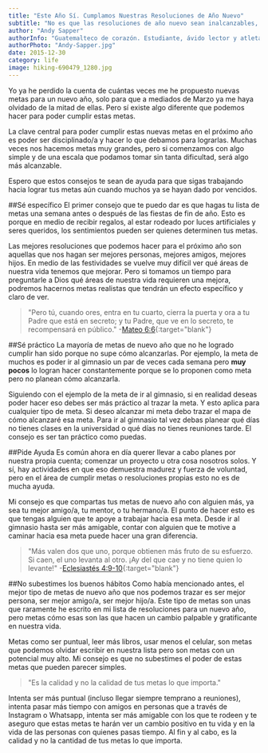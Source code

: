 ```yaml
---
title: "Este Año Sí. Cumplamos Nuestras Resoluciones de Año Nuevo"
subtitle: "No es que las resoluciones de año nuevo sean inalcanzables, sino que no hemos intentado alcanzarlas de la manera correcta."
author: "Andy Sapper"
authorInfo: "Guatemalteco de corazón. Estudiante, ávido lector y atleta. Apasionado por esta generación y los planes que Dios tiene para ella."
authorPhoto: "Andy-Sapper.jpg"
date: 2015-12-30
category: life
image: hiking-690479_1280.jpg
---
```

Yo ya he perdido la cuenta de cuántas veces me he propuesto nuevas metas para un nuevo año, solo para que a mediados de Marzo ya me haya olvidado de la mitad de ellas. Pero sí existe algo diferente que podemos hacer para poder cumplir estas metas.

La clave central para poder cumplir estas nuevas metas en el próximo año es poder ser disciplinado/a y hacer lo que debamos para lograrlas. Muchas veces nos hacemos metas muy grandes, pero si comenzamos con algo simple y de una escala que podamos tomar sin tanta dificultad, será algo más alcanzable.

Espero que estos consejos te sean de ayuda para que sigas trabajando hacia lograr tus metas aún cuando muchos ya se hayan dado por vencidos.


##Sé específico
El primer consejo que te puedo dar es que hagas tu lista de metas una semana antes o después de las fiestas de fin de año. Esto es porque en medio de recibir regalos, al estar rodeado por luces artificiales y seres queridos, los sentimientos pueden ser quienes determinen tus metas.

Las mejores resoluciones que podemos hacer para el próximo año son aquellas que nos hagan ser mejores personas, mejores amigos, mejores hijos. En medio de las festividades se vuelve muy difícil ver qué áreas de nuestra vida tenemos que mejorar. Pero si tomamos un tiempo para preguntarle a Dios qué áreas de nuestra vida requieren una mejora, podremos hacernos metas realistas que tendrán un efecto específico y claro de ver.

> "Pero tú, cuando ores, entra en tu cuarto, cierra la puerta y ora a tu Padre que está en secreto; y tu Padre, que ve en lo secreto, te recompensará en público." -[Mateo 6:6](https://www.biblegateway.com/passage/?search=Mateo+6%3A6&version=RVR1995){:target="blank"}


##Sé práctico
La mayoría de metas de nuevo año que no he logrado cumplir han sido porque no supe cómo alcanzarlas. Por ejemplo, la meta de muchos es poder ir al gimnasio un par de veces cada semana pero **muy pocos** lo logran hacer constantemente porque se lo proponen como meta pero no planean cómo alcanzarla.

Siguiendo con el ejemplo de la meta de ir al gimnasio, si en realidad deseas poder hacer eso debes ser más práctico al trazar la meta. Y esto aplica para cualquier tipo de meta. Si deseo alcanzar mi meta debo trazar el mapa de cómo alcanzaré esa meta. Para ir al gimnasio tal vez debas planear qué días no tienes clases en la universidad o qué días no tienes reuniones tarde. El consejo es ser tan práctico como puedas.


##Pide Ayuda
Es común ahora en día querer llevar a cabo planes por nuestra propia cuenta; comenzar un proyecto u otra cosa nosotros solos. Y sí, hay actividades en que eso demuestra madurez y fuerza de voluntad, pero en el área de cumplir metas o resoluciones propias esto no es de mucha ayuda.

Mi consejo es que compartas tus metas de nuevo año con alguien más, ya sea tu mejor amigo/a, tu mentor, o tu hermano/a. El punto de hacer esto es que tengas alguien que te apoye a trabajar hacia esa meta. Desde ir al gimnasio hasta ser más amigable, contar con alguien que te motive a caminar hacia esa meta puede hacer una gran diferencia.

> "Más valen dos que uno, porque obtienen más fruto de su esfuerzo. Si caen, el uno levanta al otro. ¡Ay del que cae y no tiene quien lo levante!" -[Eclesiastés 4:9-10](https://www.biblegateway.com/passage/?search=Eclesiast%C3%A9s+4%3A9-10&version=NVI){:target="blank"}


##No subestimes los buenos hábitos
Como había mencionado antes, el mejor tipo de metas de nuevo año que nos podemos trazar es ser mejor persona, ser mejor amigo/a, ser mejor hijo/a. Este tipo de metas son unas que raramente he escrito en mi lista de resoluciones para un nuevo año, pero metas cómo esas son las que hacen un cambio palpable y gratificante en nuestra vida.

Metas como ser puntual, leer más libros, usar menos el celular, son metas que podemos olvidar escribir en nuestra lista pero son metas con un potencial muy alto. Mi consejo es que no subestimes el poder de estas metas que pueden parecer simples.

> "Es la calidad y no la calidad de tus metas lo que importa."

Intenta ser más puntual (incluso llegar siempre temprano a reuniones), intenta pasar más tiempo con amigos en personas que a través de Instagram o Whatsapp, intenta ser más amigable con los que te rodeen y te aseguro que estas metas te harán ver un cambio positivo en tu vida y en la vida de las personas con quienes pasas tiempo. Al fin y al cabo, es la calidad y no la cantidad de tus metas lo que importa.
